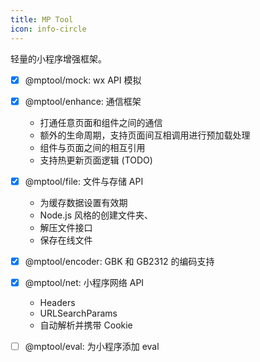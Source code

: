 ```yaml
---
title: MP Tool
icon: info-circle
---
```


轻量的小程序增强框架。

- [x] @mptool/mock: wx API 模拟 <Badge text="W.I.P" type="warning" />
- [x] @mptool/enhance: 通信框架 <Badge text="Stable" />

  - 打通任意页面和组件之间的通信
  - 额外的生命周期，支持页面间互相调用进行预加载处理
  - 组件与页面之间的相互引用
  - 支持热更新页面逻辑 (TODO)

- [x] @mptool/file: 文件与存储 API <Badge text="Stable" />

  - 为缓存数据设置有效期
  - Node.js 风格的创建文件夹、
  - 解压文件接口
  - 保存在线文件

- [x] @mptool/encoder: GBK 和 GB2312 的编码支持 <Badge text="Stable" />

- [x] @mptool/net: 小程序网络 API <Badge text="Stable" />

  - Headers
  - URLSearchParams
  - 自动解析并携带 Cookie

- [ ] @mptool/eval: 为小程序添加 eval <Badge text="Building" type="danger" />
